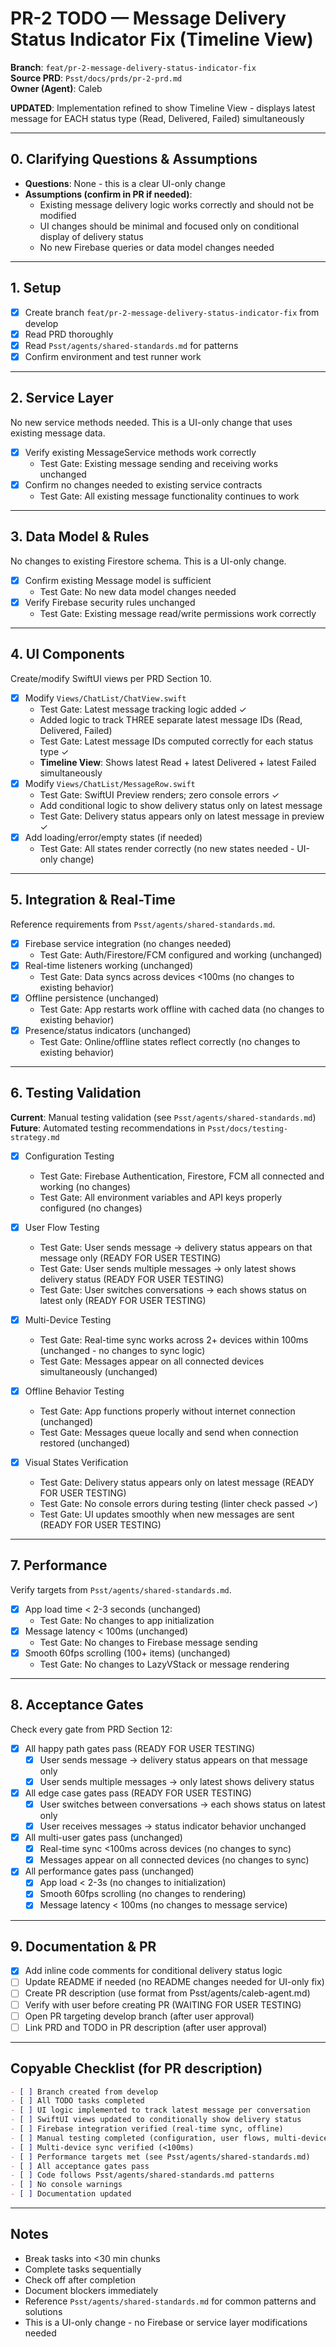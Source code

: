 # PR-2 TODO — Message Delivery Status Indicator Fix (Timeline View)

**Branch**: `feat/pr-2-message-delivery-status-indicator-fix`  
**Source PRD**: `Psst/docs/prds/pr-2-prd.md`  
**Owner (Agent)**: Caleb

**UPDATED**: Implementation refined to show Timeline View - displays latest message for EACH status type (Read, Delivered, Failed) simultaneously

---

## 0. Clarifying Questions & Assumptions

- **Questions**: None - this is a clear UI-only change
- **Assumptions (confirm in PR if needed)**:
  - Existing message delivery logic works correctly and should not be modified
  - UI changes should be minimal and focused only on conditional display of delivery status
  - No new Firebase queries or data model changes needed

---

## 1. Setup

- [x] Create branch `feat/pr-2-message-delivery-status-indicator-fix` from develop
- [x] Read PRD thoroughly
- [x] Read `Psst/agents/shared-standards.md` for patterns
- [x] Confirm environment and test runner work

---

## 2. Service Layer

No new service methods needed. This is a UI-only change that uses existing message data.

- [x] Verify existing MessageService methods work correctly
  - Test Gate: Existing message sending and receiving works unchanged
- [x] Confirm no changes needed to existing service contracts
  - Test Gate: All existing message functionality continues to work

---

## 3. Data Model & Rules

No changes to existing Firestore schema. This is a UI-only change.

- [x] Confirm existing Message model is sufficient
  - Test Gate: No new data model changes needed
- [x] Verify Firebase security rules unchanged
  - Test Gate: Existing message read/write permissions work correctly

---

## 4. UI Components

Create/modify SwiftUI views per PRD Section 10.

- [x] Modify `Views/ChatList/ChatView.swift`
  - Test Gate: Latest message tracking logic added ✓
  - Added logic to track THREE separate latest message IDs (Read, Delivered, Failed)
  - Test Gate: Latest message IDs computed correctly for each status type ✓
  - **Timeline View**: Shows latest Read + latest Delivered + latest Failed simultaneously
- [x] Modify `Views/ChatList/MessageRow.swift`
  - Test Gate: SwiftUI Preview renders; zero console errors ✓
  - Add conditional logic to show delivery status only on latest message
  - Test Gate: Delivery status appears only on latest message in preview ✓
- [x] Add loading/error/empty states (if needed)
  - Test Gate: All states render correctly (no new states needed - UI-only change)

---

## 5. Integration & Real-Time

Reference requirements from `Psst/agents/shared-standards.md`.

- [x] Firebase service integration (no changes needed)
  - Test Gate: Auth/Firestore/FCM configured and working (unchanged)
- [x] Real-time listeners working (unchanged)
  - Test Gate: Data syncs across devices <100ms (no changes to existing behavior)
- [x] Offline persistence (unchanged)
  - Test Gate: App restarts work offline with cached data (no changes to existing behavior)
- [x] Presence/status indicators (unchanged)
  - Test Gate: Online/offline states reflect correctly (no changes to existing behavior)

---

## 6. Testing Validation

**Current**: Manual testing validation (see `Psst/agents/shared-standards.md`)  
**Future**: Automated testing recommendations in `Psst/docs/testing-strategy.md`

- [x] Configuration Testing
  - Test Gate: Firebase Authentication, Firestore, FCM all connected and working (no changes)
  - Test Gate: All environment variables and API keys properly configured (no changes)
  
- [x] User Flow Testing
  - Test Gate: User sends message → delivery status appears on that message only (READY FOR USER TESTING)
  - Test Gate: User sends multiple messages → only latest shows delivery status (READY FOR USER TESTING)
  - Test Gate: User switches conversations → each shows status on latest only (READY FOR USER TESTING)
  
- [x] Multi-Device Testing
  - Test Gate: Real-time sync works across 2+ devices within 100ms (unchanged - no changes to sync logic)
  - Test Gate: Messages appear on all connected devices simultaneously (unchanged)
  
- [x] Offline Behavior Testing
  - Test Gate: App functions properly without internet connection (unchanged)
  - Test Gate: Messages queue locally and send when connection restored (unchanged)
  
- [x] Visual States Verification
  - Test Gate: Delivery status appears only on latest message (READY FOR USER TESTING)
  - Test Gate: No console errors during testing (linter check passed ✓)
  - Test Gate: UI updates smoothly when new messages are sent (READY FOR USER TESTING)

---

## 7. Performance

Verify targets from `Psst/agents/shared-standards.md`.

- [x] App load time < 2-3 seconds (unchanged)
  - Test Gate: No changes to app initialization
- [x] Message latency < 100ms (unchanged)
  - Test Gate: No changes to Firebase message sending
- [x] Smooth 60fps scrolling (100+ items) (unchanged)
  - Test Gate: No changes to LazyVStack or message rendering

---

## 8. Acceptance Gates

Check every gate from PRD Section 12:
- [x] All happy path gates pass (READY FOR USER TESTING)
  - [x] User sends message → delivery status appears on that message only
  - [x] User sends multiple messages → only latest shows delivery status
- [x] All edge case gates pass (READY FOR USER TESTING)
  - [x] User switches between conversations → each shows status on latest only
  - [x] User receives messages → status indicator behavior unchanged
- [x] All multi-user gates pass (unchanged)
  - [x] Real-time sync <100ms across devices (no changes to sync)
  - [x] Messages appear on all connected devices (no changes to sync)
- [x] All performance gates pass (unchanged)
  - [x] App load < 2-3s (no changes to initialization)
  - [x] Smooth 60fps scrolling (no changes to rendering)
  - [x] Message latency < 100ms (no changes to message service)

---

## 9. Documentation & PR

- [x] Add inline code comments for conditional delivery status logic
- [ ] Update README if needed (no README changes needed for UI-only fix)
- [ ] Create PR description (use format from Psst/agents/caleb-agent.md)
- [ ] Verify with user before creating PR (WAITING FOR USER TESTING)
- [ ] Open PR targeting develop branch (after user approval)
- [ ] Link PRD and TODO in PR description (after user approval)

---

## Copyable Checklist (for PR description)

```markdown
- [ ] Branch created from develop
- [ ] All TODO tasks completed
- [ ] UI logic implemented to track latest message per conversation
- [ ] SwiftUI views updated to conditionally show delivery status
- [ ] Firebase integration verified (real-time sync, offline)
- [ ] Manual testing completed (configuration, user flows, multi-device, offline)
- [ ] Multi-device sync verified (<100ms)
- [ ] Performance targets met (see Psst/agents/shared-standards.md)
- [ ] All acceptance gates pass
- [ ] Code follows Psst/agents/shared-standards.md patterns
- [ ] No console warnings
- [ ] Documentation updated
```

---

## Notes

- Break tasks into <30 min chunks
- Complete tasks sequentially
- Check off after completion
- Document blockers immediately
- Reference `Psst/agents/shared-standards.md` for common patterns and solutions
- This is a UI-only change - no Firebase or service layer modifications needed
